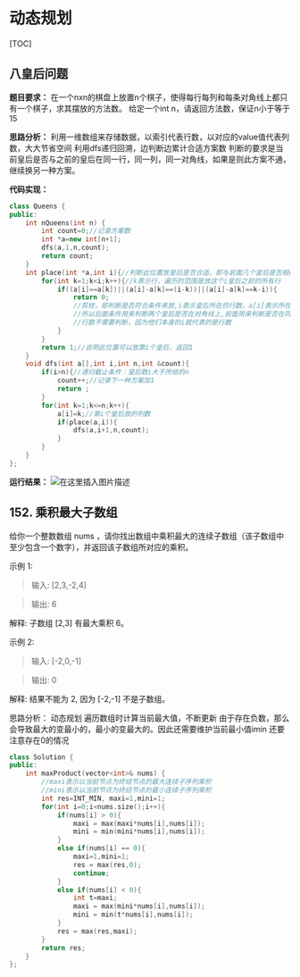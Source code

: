 ﻿# 动态规划
	
[TOC]

## 八皇后问题
**题目要求：**
在一个nxn的棋盘上放置n个棋子，使得每行每列和每条对角线上都只有一个棋子，求其摆放的方法数。
给定一个int n，请返回方法数，保证n小于等于15

**思路分析：**
利用一维数组来存储数据，以索引代表行数，以对应的value值代表列数，大大节省空间
利用dfs递归回溯，边判断边累计合适方案数
判断的要求是当前皇后是否与之前的皇后在同一行，同一列，同一对角线，如果是则此方案不通，继续换另一种方案。

**代码实现：**
```cpp
class Queens {
public:
    int nQueens(int n) {
        int count=0;//记录方案数
        int *a=new int[n+1];
        dfs(a,1,n,count);
        return count;
    }
    int place(int *a,int i){//判断此位置放皇后是否合适，即与前面几个皇后是否相撞
		for(int k=1;k<i;k++){//k表示行，遍历的范围是放这个i皇后之前的所有行
			if((a[i]==a[k])||(a[i]-a[k]==(i-k))||(a[i]-a[k]==k-i)){
				return 0;
				//剪枝，即判断是否符合条件来放,i表示皇后所在的行数，a[i]表示所在的列数，
	            //所以后面条件用来判断两个皇后是否在对角线上,前面用来判断是否在同一列上。
	            //行数不需要判断，因为他们本身的i就代表的是行数
			}
		}
		return 1;//说明此位置可以放第i个皇后，返回1
	} 
    void dfs(int a[],int i,int n,int &count){
		if(i>n){//递归截止条件：皇后数i大于所给的n
			count++;//记录下一种方案加1
			return ;
		}
		for(int k=1;k<=n;k++){
			a[i]=k;//第i个皇后放的列数
			if(place(a,i)){
				dfs(a,i+1,n,count);
			}
		}
	}
};
```
**运行结果：**
![在这里插入图片描述](https://img-blog.csdnimg.cn/20200413214244426.png)


## 152. 乘积最大子数组

给你一个整数数组 nums ，请你找出数组中乘积最大的连续子数组（该子数组中至少包含一个数字），并返回该子数组所对应的乘积。


示例 1:

>输入: [2,3,-2,4]

>输出: 6

解释: 子数组 [2,3] 有最大乘积 6。

示例 2:

>输入: [-2,0,-1]

>输出: 0

解释: 结果不能为 2, 因为 [-2,-1] 不是子数组。

思路分析：
动态规划
遍历数组时计算当前最大值，不断更新
由于存在负数，那么会导致最大的变最小的，最小的变最大的。因此还需要维护当前最小值imin
还要注意存在0的情况

```cpp
class Solution {
public:
    int maxProduct(vector<int>& nums) {
        //maxi表示以当前节点为终结节点的最大连续子序列乘积 
		//mini表示以当前节点为终结节点的最小连续子序列乘积
        int res=INT_MIN, maxi=1,mini=1;
        for(int i=0;i<nums.size();i++){
            if(nums[i] > 0){
                maxi = max(maxi*nums[i],nums[i]);
                mini = min(mini*nums[i],nums[i]);
            }
            else if(nums[i] == 0){
                maxi=1,mini=1;
                res = max(res,0);
                continue;
            }
            else if(nums[i] < 0){
                int t=maxi;
                maxi = max(mini*nums[i],nums[i]);
                mini = min(t*nums[i],nums[i]);
            }
            res = max(res,maxi);
        }
        return res;
    }
};

```
